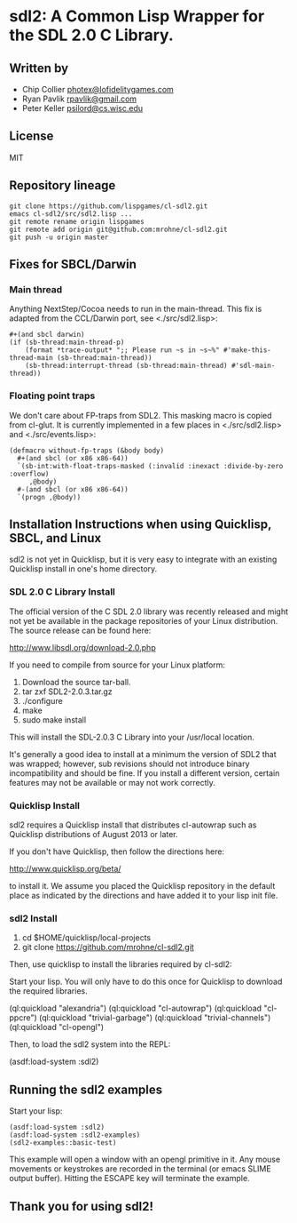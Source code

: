 # sdl2: A Common Lisp Wrapper for the SDL 2.0 C Library.

## Written by

-   Chip Collier <photex@lofidelitygames.com>
-   Ryan Pavlik <rpavlik@gmail.com>
-   Peter Keller <psilord@cs.wisc.edu>

## License

MIT

## Repository lineage

    git clone https://github.com/lispgames/cl-sdl2.git
    emacs cl-sdl2/src/sdl2.lisp ...
    git remote rename origin lispgames
    git remote add origin git@github.com:mrohne/cl-sdl2.git
    git push -u origin master

## Fixes for SBCL/Darwin

### Main thread

Anything NextStep/Cocoa needs to run in the main-thread. This fix
is adapted from the CCL/Darwin port, see <./src/sdl2.lisp>:

    #+(and sbcl darwin)
    (if (sb-thread:main-thread-p)
        (format *trace-output* ";; Please run ~s in ~s~%" #'make-this-thread-main (sb-thread:main-thread))
        (sb-thread:interrupt-thread (sb-thread:main-thread) #'sdl-main-thread))

### Floating point traps

We don't care about FP-traps from SDL2. This masking macro is
copied from cl-glut. It is currently implemented in a few places
in <./src/sdl2.lisp> and <./src/events.lisp>:

    (defmacro without-fp-traps (&body body)
      #+(and sbcl (or x86 x86-64))
      `(sb-int:with-float-traps-masked (:invalid :inexact :divide-by-zero :overflow)
         ,@body)
      #-(and sbcl (or x86 x86-64))
      `(progn ,@body))

## Installation Instructions when using Quicklisp, SBCL, and Linux

sdl2 is not yet in Quicklisp, but it is very easy to integrate with an
existing Quicklisp install in one's home directory.

### SDL 2.0 C Library Install

The official version of the C SDL 2.0 library was recently released and
might not yet be available in the package repositories of your Linux
distribution. The source release can be found here:

<http://www.libsdl.org/download-2.0.php>

If you need to compile from source for your Linux platform:

1.  Download the source tar-ball.
2.  tar zxf SDL2-2.0.3.tar.gz
3.  ./configure
4.  make
5.  sudo make install

This will install the SDL-2.0.3 C Library into your /usr/local location.

It's generally a good idea to install at a minimum the version of
SDL2 that was wrapped; however, sub revisions should not introduce
binary incompatibility and should be fine.  If you install a
different version, certain features may not be available or may
not work correctly.

### Quicklisp Install

sdl2 requires a Quicklisp install that distributes cl-autowrap such as
Quicklisp distributions of August 2013 or later.

If you don't have Quicklisp, then follow the directions here:

<http://www.quicklisp.org/beta/>

to install it. We assume you placed the Quicklisp repository in the default
place as indicated by the directions and have added it to your lisp init
file.

### sdl2 Install

1.  cd $HOME/quicklisp/local-projects
2.  git clone <https://github.com/mrohne/cl-sdl2.git>

Then, use quicklisp to install the libraries required by cl-sdl2:

Start your lisp. You will only have to do this once for Quicklisp to
download the required libraries.

(ql:quickload "alexandria")
(ql:quickload "cl-autowrap")
(ql:quickload "cl-ppcre")
(ql:quickload "trivial-garbage")
(ql:quickload "trivial-channels")
(ql:quickload "cl-opengl")

Then, to load the sdl2 system into the REPL:

(asdf:load-system :sdl2)

## Running the sdl2 examples

Start your lisp:

    (asdf:load-system :sdl2)
    (asdf:load-system :sdl2-examples)
    (sdl2-examples::basic-test)

This example will open a window with an opengl primitive in it. Any mouse
movements or keystrokes are recorded in the terminal (or emacs SLIME output
buffer). Hitting the ESCAPE key will terminate the example.

## Thank you for using sdl2!